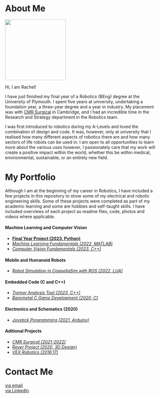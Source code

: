 # About Me

<img src="https://avatars.githubusercontent.com/u/74239304?s=460&u=567d099dca84ff35d56d2610422d12956dcb06e4&v=4" width="200">

Hi, I am Rachel! 

I have just finished my final year of a Robotics (BEng) degree at the University of Plymouth. I spent five years at university, undertaking a foundation year, a three-year degree and a year in industry. My placement was with [CMR Surgical](https://cmrsurgical.com/) in Cambridge, and I had an incredible time in the Research and Strategy department in the Robotics team.

I was first introduced to robotics during my A-Levels and loved the combination of design and code. It was, however, only at university that I realised how many different aspects of robotics there are and how many sectors of life robots can be used in. I am open to all opportunities to learn more about the various uses however, I passionately care that my work will create a positive impact within the world, whether this be within medical, environmental, sustainable, or an entirely new field.

# My Portfolio

Although I am at the beginning of my career in Robotics, I have included a few projects in this repository to show some of my electrical and robotic engineering skills. 
Some of these projects were completed as part of my academic learning and some are hobbies and self-taught skills. I have included overviews of each project as readme files, code, photos and videos where applicable.

#### Machine Learning and Computer Vision
  - [**Final Year Project (2023, Python)**](./0.%20Final%20Year%20Project/)
  - [*Machine Learning Fundamentals (2022, MATLAB)*](./1.%20Machine%20Learning/Machine%20Learning%20Fundamentals/)
  - [*Computer Vision Fundamentals (2023, C++)*](./2.%20Computer%20Vision/Computer%20Vision%20Fundamentals/)

#### Mobile and Humanoid Robots
  - [*Robot Simulation in CoppeliaSim with ROS (2022, LUA)*](./3.%20Mobile%20and%20Humanoid%20Robotics/Robot%20Simulation%20in%20CoppeliaSim%20and%20ROS/)
 
#### Embedded Code (C and C++)
  - [*Tremor Analysis Tool (2023, C++)*](./4.%20Embeded%20Code/Tremor%20Analysis%20Tool/)
  - [*Baremetal C Game Development (2020, C)*](./4.%20Embeded%20Code/Baremetal%20Game%20Development/)
    
#### Electronics and Schematics (2020)
  - [*Joystick Programming (2021, Arduino)*](./5.%20Electronics%20and%20Schematics/Joystick%20Programming/) 

#### Aditional Projects
  - [*CMR Surgical (2021-2022)*](./6.%20Additional%20Projects/CMR%20Surgical/)
  - [*Rover Project (2020, 3D Design)*](./6.%20Additional%20Projects/Rover%20Project/)
  - [*VEX Robotics (2016,17)*](./6.%20Additional%20Projects/VEX%20Robotics/)


# Contact Me
[via email](mailto:rachel_ij@hotmail.co.uk)<br>
[via LinkedIn](https://www.linkedin.com/in/rachel-ireland-jones/)
